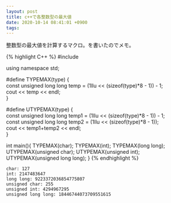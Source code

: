 ```yaml
---
layout: post
title: c++で各整数型の最大値
date: 2020-10-14 08:41:01 +0900
tags:
---
```

整数型の最大値を計算するマクロ。を書いたのでメモ。


{% highlight C++ %}
#include<iostream>

using namespace std;

#define TYPEMAX(type) {                                                 \
    const unsigned long long temp = (1llu << (sizeof(type)*8 - 1)) - 1; \
    cout << temp << endl;                                               \
  }

#define UTYPEMAX(type) {                                                \
    const unsigned long long temp1 = (1llu << (sizeof(type)*8 - 1)) - 1; \
    const unsigned long long temp2 = (1llu << (sizeof(type)*8 - 1));    \
    cout << temp1+temp2 << endl;                                        \
  }


int main(){
  TYPEMAX(char);
  TYPEMAX(int);
  TYPEMAX(long long);
  UTYPEMAX(unsigned char);
  UTYPEMAX(unsigned int);
  UTYPEMAX(unsigned long long);
}
{% endhighlight %}


```
char: 127
int: 2147483647
long long: 9223372036854775807
unsigned char: 255
unsigned int: 4294967295
unsigned long long: 18446744073709551615
```
